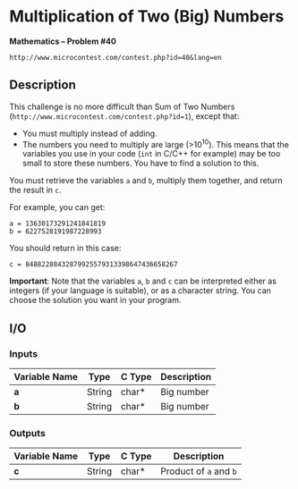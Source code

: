 # Multiplication of Two (Big) Numbers

**Mathematics – Problem #40**

`http://www.microcontest.com/contest.php?id=40&lang=en`


## Description

This challenge is no more difficult than Sum of Two Numbers
(`http://www.microcontest.com/contest.php?id=1`), except that:

- You must multiply instead of adding.
- The numbers you need to multiply are large (>10<sup>10</sup>). This means
  that the variables you use in your code (`int` in C/C++ for example) may be
  too small to store these numbers. You have to find a solution to this.

You must retrieve the variables `a` and `b`, multiply them together, and return
the result in `c`.

For example, you can get:

```text
a = 13630173291241841819
b = 6227528191987228993
```

You should return in this case:

```text
c = 84882288432879925579313398647436658267
```

**Important**: Note that the variables `a`, `b` and `c` can be interpreted
either as integers (if your language is suitable), or as a character string.
You can choose the solution you want in your program.


## I/O

### Inputs

| Variable Name | Type    | C Type | Description |
| ------------- | ------- | ------ | ----------- |
| **a**         | String  | char*  | Big number  |
| **b**         | String  | char*  | Big number  |

### Outputs

| Variable Name | Type    | C Type | Description            |
| ------------- | ------- | ------ | ---------------------- |
| **c**         | String  | char*  | Product of `a` and `b` |
